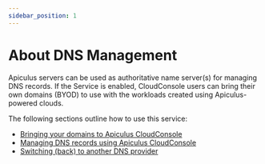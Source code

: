 ```yaml
---
sidebar_position: 1
---
```

# About DNS Management

Apiculus servers can be used as authoritative name server(s) for managing DNS records. If the Service is enabled, CloudConsole users can bring their own domains (BYOD) to use with the workloads created using Apiculus-powered clouds.

The following sections outline how to use this service:

- [Bringing your domains to Apiculus CloudConsole](LinkingDomainstoApiculusCloudConsole)
- [Managing DNS records using Apiculus CloudConsole](ManagingDNSRecords)
- [Switching (back) to another DNS provider](SwitchingtoAnotherDNSProvider)